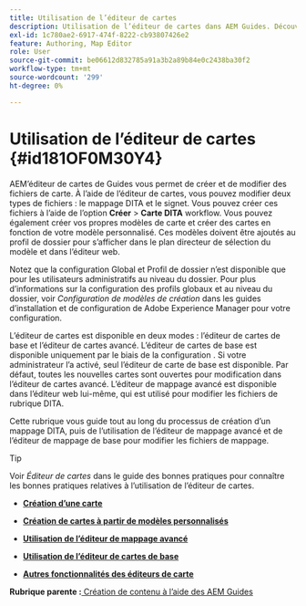 ```yaml
---
title: Utilisation de l’éditeur de cartes
description: Utilisation de l’éditeur de cartes dans AEM Guides. Découvrez comment créer et modifier un fichier map dans AEM éditeur de mappage.
exl-id: 1c780ae2-6917-474f-8222-cb93807426e2
feature: Authoring, Map Editor
role: User
source-git-commit: be06612d832785a91a3b2a89b84e0c2438ba30f2
workflow-type: tm+mt
source-wordcount: '299'
ht-degree: 0%

---
```


# Utilisation de l’éditeur de cartes {#id181OF0M30Y4}

AEM’éditeur de cartes de Guides vous permet de créer et de modifier des fichiers de carte. À l’aide de l’éditeur de cartes, vous pouvez modifier deux types de fichiers : le mappage DITA et le signet. Vous pouvez créer ces fichiers à l’aide de l’option **Créer** \> **Carte DITA** workflow. Vous pouvez également créer vos propres modèles de carte et créer des cartes en fonction de votre modèle personnalisé. Ces modèles doivent être ajoutés au profil de dossier pour s’afficher dans le plan directeur de sélection du modèle et dans l’éditeur web.

Notez que la configuration Global et Profil de dossier n’est disponible que pour les utilisateurs administratifs au niveau du dossier. Pour plus d’informations sur la configuration des profils globaux et au niveau du dossier, voir *Configuration de modèles de création* dans les guides d’installation et de configuration de Adobe Experience Manager pour votre configuration.

L’éditeur de cartes est disponible en deux modes : l’éditeur de cartes de base et l’éditeur de cartes avancé. L’éditeur de cartes de base est disponible uniquement par le biais de la configuration . Si votre administrateur l’a activé, seul l’éditeur de carte de base est disponible. Par défaut, toutes les nouvelles cartes sont ouvertes pour modification dans l’éditeur de cartes avancé. L’éditeur de mappage avancé est disponible dans l’éditeur web lui-même, qui est utilisé pour modifier les fichiers de rubrique DITA.

Cette rubrique vous guide tout au long du processus de création d’un mappage DITA, puis de l’utilisation de l’éditeur de mappage avancé et de l’éditeur de mappage de base pour modifier les fichiers de mappage.

>[!TIP]
>
> Voir *Éditeur de cartes* dans le guide des bonnes pratiques pour connaître les bonnes pratiques relatives à l’utilisation de l’éditeur de cartes.

- **[Création d’une carte](map-editor-create-map.md)**

- **[Création de cartes à partir de modèles personnalisés](create-maps-customized-templates.md)**

- **[Utilisation de l’éditeur de mappage avancé](map-editor-advanced-map-editor.md)**

- **[Utilisation de l’éditeur de cartes de base](map-editor-basic-map-editor.md)**

- **[Autres fonctionnalités des éditeurs de carte](map-editor-other-features.md)**


**Rubrique parente :**[ Création de contenu à l’aide des AEM Guides](authoring-content-xml-doc.md)
